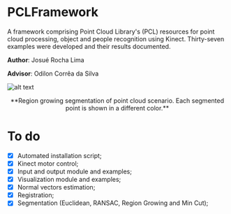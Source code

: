 # PCLFramework

A framework comprising Point Cloud Library's (PCL) resources for point cloud processing, object and people recognition using Kinect. Thirty-seven examples were developed and their results documented.

**Author**: Josué Rocha Lima

**Advisor**: Odilon Corrêa da Silva

![alt text](https://github.com/josuerocha/KinectFramework/blob/master/2%20-%20Exemplos%20implementa%C3%A7%C3%A3o/6%20-%20Algor%C3%ADtmos%20de%20segmenta%C3%A7%C3%A3o/REGION%20GROWING%20(RGB%20E%20DISTANCIA)/Results/RegionGrowingRGB.png "Region growing segmentation of point cloud scenario")
<center>**Region growing segmentation of point cloud scenario. Each segmented point is shown in a different color.**</center>


# To do
- [X] Automated installation script;
- [X] Kinect motor control;
- [X] Input and output module and examples;
- [X] Visualization module and examples;
- [X] Normal vectors estimation;
- [X] Registration;
- [X] Segmentation (Euclidean, RANSAC, Region Growing and Min Cut);
